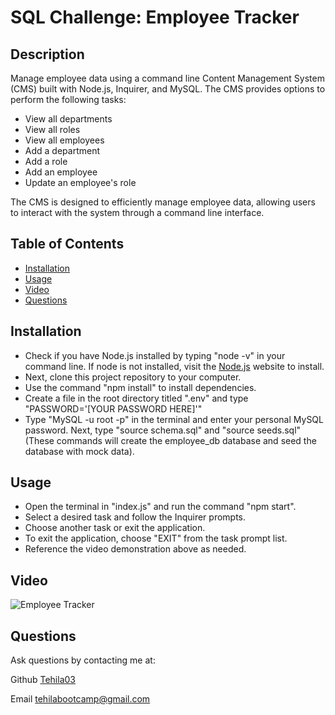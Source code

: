 # SQL Challenge: Employee Tracker

## Description

Manage employee data using a command line Content Management System (CMS) built with Node.js, Inquirer, and MySQL.
The CMS provides options to perform the following tasks:

* View all departments
* View all roles
* View all employees
* Add a department
* Add a role
* Add an employee
* Update an employee's role

The CMS is designed to efficiently manage employee data, allowing users to interact with the system through a command line interface.

## Table of Contents

- [Installation](#installation)
- [Usage](#usage)
- [Video](#video)
- [Questions](#questions)

## Installation

- Check if you have Node.js installed by typing "node -v" in your command line. If node is not installed, visit the [Node.js](https://nodejs.org/en) website to install.
- Next, clone this project repository to your computer.
- Use the command "npm install" to install dependencies.
- Create a file in the root directory titled ".env" and type "PASSWORD='[YOUR PASSWORD HERE]'"
- Type "MySQL -u root -p" in the terminal and enter your personal MySQL password. Next, type "source schema.sql" and "source seeds.sql" (These commands will create the employee_db database and seed the database with mock data).

## Usage

- Open the terminal in "index.js" and run the command "npm start".
- Select a desired task and follow the Inquirer prompts.
- Choose another task or exit the application.
- To exit the application, choose "EXIT" from the task prompt list.
- Reference the video demonstration above as needed.

## Video

![Employee Tracker](https://github.com/Tehila03/Employee-Tracker/assets/125328462/112274b1-8ec1-461a-af9a-6beddc9784e5)


## Questions

Ask questions by contacting me at:

Github [Tehila03](https://github.com/Tehila03)

Email tehilabootcamp@gmail.com
